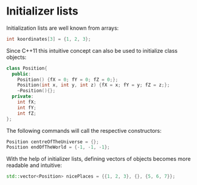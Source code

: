 # Initializer lists

Initialization lists are well known from arrays:

```cpp
int koordinates[3] = {1, 2, 3};
```
Since C++11 this intuitive concept can also be used to initialize class objects:

```cpp
class Position{
  public:
    Position() {fX = 0; fY = 0; fZ = 0;};
    Position(int x, int y, int z) {fX = x; fY = y; fZ = z;};
    ~Position(){};
  private:
    int fX;
    int fY;
    int fZ;
};
```

The following commands will call the respective constructors:

```cpp
Position centreOfTheUniverse = {};
Position endOfTheWorld = {-1, -1, -1};
```

With the help of initializer lists, defining vectors of objects becomes more readable and intuitive:

```cpp
std::vector<Position> nicePlaces = {{1, 2, 3}, {}, {5, 6, 7}};
```
